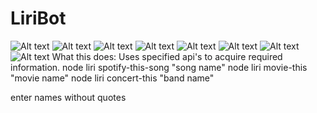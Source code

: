 # LiriBot
![Alt text](liri/band1?raw=true "band Screenshot")
![Alt text](liri/band2?raw=true "band Screenshot")
![Alt text](liri/movie1?raw=true "movie Screenshot")
![Alt text](liri/movie2?raw=true "movie Screenshot")
![Alt text](liri/movie3?raw=true "movie Screenshot")
![Alt text](liri/movie4?raw=true "movie Screenshot")
![Alt text](liri/spotify1?raw=true "spotify Screenshot")
![Alt text](liri/spotify2?raw=true "spotify Screenshot")
What this does:
Uses specified api's to acquire required information.
node liri spotify-this-song "song name" 
node liri movie-this "movie name"
node liri concert-this "band name"

enter names without quotes
